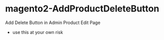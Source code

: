 # magento2-AddProductDeleteButton
Add Delete Button in Admin Product Edit Page
* use this at your own risk
